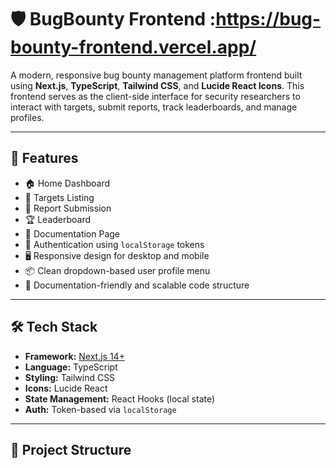 # 🛡️ BugBounty Frontend :https://bug-bounty-frontend.vercel.app/

A modern, responsive bug bounty management platform frontend built using **Next.js**, **TypeScript**, **Tailwind CSS**, and **Lucide React Icons**. This frontend serves as the client-side interface for security researchers to interact with targets, submit reports, track leaderboards, and manage profiles.

---

## 🚀 Features

- 🏠 Home Dashboard
- 🎯 Targets Listing
- 📝 Report Submission
- 🏆 Leaderboard
- 📑 Documentation Page
- 🔐 Authentication using `localStorage` tokens
- 🖥️ Responsive design for desktop and mobile
- 📦 Clean dropdown-based user profile menu
- 📑 Documentation-friendly and scalable code structure

---

## 🛠️ Tech Stack

- **Framework:** [Next.js 14+](https://nextjs.org/)
- **Language:** TypeScript
- **Styling:** Tailwind CSS
- **Icons:** Lucide React
- **State Management:** React Hooks (local state)
- **Auth:** Token-based via `localStorage`

---

## 📂 Project Structure

